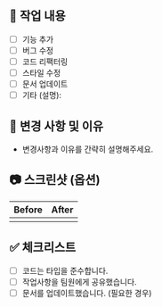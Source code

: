 ## 📝 작업 내용

- [ ] 기능 추가
- [ ] 버그 수정
- [ ] 코드 리팩터링
- [ ] 스타일 수정
- [ ] 문서 업데이트
- [ ] 기타 (설명):

## 📌 변경 사항 및 이유

- 변경사항과 이유를 간략히 설명해주세요.

## 📷 스크린샷 (옵션)

| Before | After |
| ------ | ----- |
|        |       |

## ✅ 체크리스트

- [ ] 코드는 타입을 준수합니다.
- [ ] 작업사항을 팀원에게 공유했습니다.
- [ ] 문서를 업데이트했습니다. (필요한 경우)
